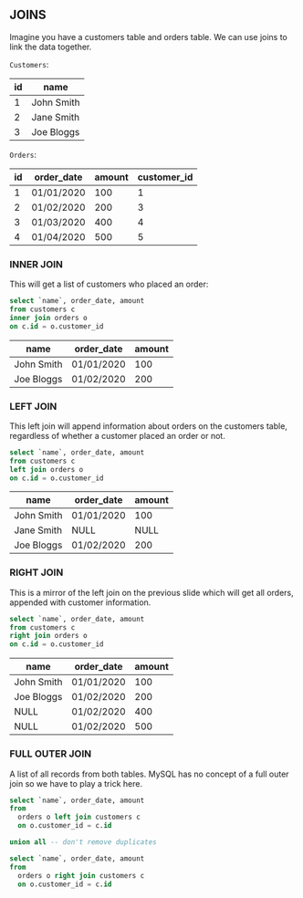 ## JOINS

Imagine you have a customers table and orders table. We can use joins to link the data together.

`Customers`:

| id | name      |
|---|------------|
| 1 | John Smith |
| 2 | Jane Smith |
| 3 | Joe Bloggs |

`Orders`:

| id | order_date | amount | customer_id |
|---|-------------|--------|-------------|
| 1 | 01/01/2020  | 100    | 1           |
| 2 | 01/02/2020  | 200    | 3           |
| 3 | 01/03/2020  | 400    | 4           |
| 4 | 01/04/2020  | 500    | 5           |

### INNER JOIN

This will get a list of customers who placed an order:

```sql
select `name`, order_date, amount
from customers c
inner join orders o
on c.id = o.customer_id
```

| name       | order_date | amount |
|------------|------------|--------|
| John Smith | 01/01/2020 | 100    |
| Joe Bloggs | 01/02/2020 | 200    |

### LEFT JOIN

This left join will append information about orders on the customers table, regardless of whether a customer placed an order or not.

```sql
select `name`, order_date, amount
from customers c
left join orders o
on c.id = o.customer_id
```

| name       | order_date | amount  |
|------------|------------|---------|
| John Smith | 01/01/2020 | 100     |
| Jane Smith | NULL       | NULL    |
| Joe Bloggs | 01/02/2020 | 200     |

### RIGHT JOIN

This is a mirror of the left join on the previous slide which will get all orders, appended with customer information.

```sql
select `name`, order_date, amount
from customers c
right join orders o
on c.id = o.customer_id
```

| name       | order_date | amount  |
|------------|------------|---------|
| John Smith | 01/01/2020 | 100     |
| Joe Bloggs | 01/02/2020 | 200     |
| NULL       | 01/02/2020 | 400     |
| NULL       | 01/02/2020 | 500     |

### FULL OUTER JOIN

A list of all records from both tables. MySQL has no concept of a full outer join so we have to play a trick here.

```sql
select `name`, order_date, amount
from
  orders o left join customers c
  on o.customer_id = c.id

union all -- don't remove duplicates

select `name`, order_date, amount
from
  orders o right join customers c
  on o.customer_id = c.id
```
